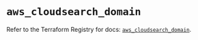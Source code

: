 # `aws_cloudsearch_domain`

Refer to the Terraform Registry for docs: [`aws_cloudsearch_domain`](https://registry.terraform.io/providers/hashicorp/aws/5.75.0/docs/resources/cloudsearch_domain).
